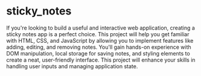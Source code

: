 # sticky_notes

If you're looking to build a useful and interactive web application, creating a sticky notes app is a perfect choice. This project will help you get familiar with HTML, CSS, and JavaScript by allowing you to implement features like adding, editing, and removing notes. You'll gain hands-on experience with DOM manipulation, local storage for saving notes, and styling elements to create a neat, user-friendly interface. This project will enhance your skills in handling user inputs and managing application state.
